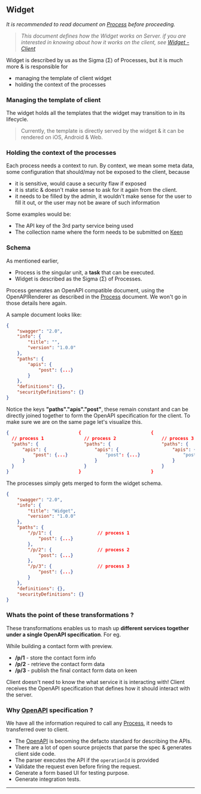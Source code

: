 Widget
-------

_It is recommended to read document on [Process] before proceeding._

> _This document defines how the Widget works on Server. if you are interested in knowing about how it works on the client, see [Widget - Client]_

Widget is described by us as the Sigma (&Sigma;) of Processes, but it is much more & is responsible for

 - managing the template of client widget
 - holding the context of the processes


### Managing the template of client

The widget holds all the templates that the widget may transition to in its lifecycle.

> Currently, the template is directly served by the widget & it can be rendered on iOS, Android & Web.


### Holding the context of the processes

Each process needs a context to run. By context, we mean some meta data, some configuration that should/may not be exposed to the client, because

 - it is sensitive, would cause a security flaw if exposed
 - it is static & doesn't make sense to ask for it again from the client.
 - it needs to be filled by the admin, it wouldn't make sense for the user to fill it out, or the user may not be aware of such information

Some examples would be:

 - The API key of the 3rd party service being used
 - The collection name where the form needs to be submitted on [Keen]


### Schema

As mentioned earlier,

 - Process is the singular unit, a __task__ that can be executed.
 - Widget is described as the Sigma (&Sigma;) of Processes.

Process generates an OpenAPI compatible document, using the OpenAPIRenderer as described in the [Process] document. We won't go in those details here again.

A sample document looks like:

```json
{
    "swagger": "2.0",
    "info": {
        "title": "",
        "version": "1.0.0"
    },
    "paths": {
        "apis": {
            "post": {...}
        }
    },
    "definitions": {},
    "securityDefinitions": {}
}
```

Notice the keys __"paths"."apis"."post"__, these remain constant and can be directly joined together to form the OpenAPI specification for the client. To make sure we are on the same page let's visualize this.

```json
{                          {                          {
  // process 1               // process 2                 // process 3
  "paths": {                 "paths": {                   "paths": {
      "apis": {                  "apis": {                    "apis": {
          "post": {...}              "post": {...}                "post": {...}
      }                          }                            }
  }                          }                            }
}                          }                          }
```

The processes simply gets merged to form the widget schema.

```json
{
    "swagger": "2.0",
    "info": {
        "title": "Widget",
        "version": "1.0.0"
    },
    "paths": {
        "/p/1": {                 // process 1
            "post": {...}
        },
        "/p/2": {                 // process 2
            "post": {...}
        },
        "/p/3": {                 // process 3
            "post": {...}
        }
    },
    "definitions": {},
    "securityDefinitions": {}
}

```
### Whats the point of these transformations ?

These transformations enables us to mash up __different services together under a single OpenAPI specification__. For eg.

While building a contact form with preview.

 - __/p/1__         - store the contact form info
 - __/p/2__         - retrieve the contact form data
 - __/p/3__         - publish the final contact form data on keen

 Client doesn't need to know the what service it is interacting with! Client receives the OpenAPI specification that defines how it should interact with the server.


### Why [OpenAPI] specification ?

We have all the information required to call any [Process], it needs to transferred over to client.

 - The [OpenAPI] is becoming the defacto standard for describing the APIs.
 - There are a lot of open source projects that parse the spec & generates client side code.
  - The parser executes the API if the `operationId` is provided
  - Validate the request even before firing the request.
  - Generate a form based UI for testing purpose.
  - Generate integration tests.


---

[Process]: ../process.md
[Widget - Client]: ../client/widget.md

[keen]: https://keen.io
[OpenAPI]: https://www.openapis.org
[swagger-js]: https://github.com/swagger-api/swagger-js
[OpenAPI v2.0]: https://github.com/OAI/OpenAPI-Specification/blob/master/versions/2.0.md
